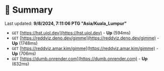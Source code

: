 # 📖 Summary
Last updated: **9/8/2024, 7:11:06 PTG "Asia/Kuala_Lumpur"**

- `GET` [https://hst.ujol.dev](https://hst.ujol.dev) - **Up** (594ms)
- `GET` [https://reddviz.deno.dev/gimme](https://reddviz.deno.dev/gimme) - **Up** (1748ms)
- `GET` [https://reddviz.amar.kim/gimme](https://reddviz.amar.kim/gimme) - **Up** (706ms)
- `GET` [https://dumb.onrender.com](https://dumb.onrender.com) - **Up** (632ms)
